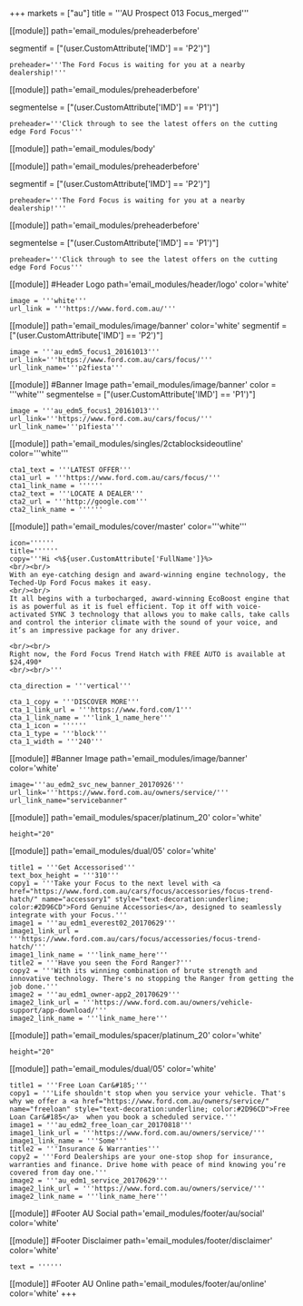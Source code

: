 +++
markets = ["au"]
title = '''AU Prospect 013 Focus_merged'''


[[module]]
path='email_modules/preheaderbefore'

segmentif = ["(user.CustomAttribute['IMD'] == 'P2')"]

	preheader='''The Ford Focus is waiting for you at a nearby dealership!'''

[[module]]
path='email_modules/preheaderbefore'

segmentelse = ["(user.CustomAttribute['IMD'] == 'P1')"]

	preheader='''Click through to see the latest offers on the cutting edge Ford Focus'''

[[module]]
path='email_modules/body'

[[module]]
path='email_modules/preheaderbefore'

segmentif = ["(user.CustomAttribute['IMD'] == 'P2')"]

	preheader='''The Ford Focus is waiting for you at a nearby dealership!'''

[[module]]
path='email_modules/preheaderbefore'

segmentelse = ["(user.CustomAttribute['IMD'] == 'P1')"]

	preheader='''Click through to see the latest offers on the cutting edge Ford Focus'''
    
[[module]] #Header Logo
path='email_modules/header/logo'
color='white'

	image = '''white'''
	url_link = '''https://www.ford.com.au/'''

 [[module]]
path='email_modules/image/banner'
color='white'
segmentif = ["(user.CustomAttribute['IMD'] == 'P2')"]

    image = '''au_edm5_focus1_20161013'''
	url_link='''https://www.ford.com.au/cars/focus/'''
	url_link_name='''p2fiesta'''

	

[[module]] #Banner Image
path='email_modules/image/banner'
color = '''white'''
segmentelse = ["(user.CustomAttribute['IMD'] == 'P1')"]

	image = '''au_edm5_focus1_20161013'''
    url_link='''https://www.ford.com.au/cars/focus/'''
	url_link_name='''p1fiesta'''
   
   
    
[[module]]
path='email_modules/singles/2ctablocksideoutline'
color='''white'''

	cta1_text = '''LATEST OFFER'''
	cta1_url = '''https://www.ford.com.au/cars/focus/'''
	cta1_link_name = ''''''
	cta2_text = '''LOCATE A DEALER'''
	cta2_url = '''http://google.com'''
	cta2_link_name = ''''''

[[module]]
path='email_modules/cover/master'
color='''white'''

	icon=''''''
	title=''''''
	copy='''Hi <%${user.CustomAttribute['FullName']}%>
    <br/><br/>
    With an eye-catching design and award-winning engine technology, the Teched-Up Ford Focus makes it easy. 
    <br/><br/>
    It all begins with a turbocharged, award-winning EcoBoost engine that is as powerful as it is fuel efficient. Top it off with voice-activated SYNC 3 technology that allows you to make calls, take calls and control the interior climate with the sound of your voice, and it’s an impressive package for any driver. 

    <br/><br/>
    Right now, the Ford Focus Trend Hatch with FREE AUTO is available at $24,490* 
    <br/><br/>'''

	cta_direction = '''vertical'''

	cta_1_copy = '''DISCOVER MORE'''
	cta_1_link_url = '''https://www.ford.com/1'''
	cta_1_link_name = '''link_1_name_here'''
	cta_1_icon = ''''''
	cta_1_type = '''block'''
	cta_1_width = '''240'''



[[module]] #Banner Image
path='email_modules/image/banner'
color='white'

	image='''au_edm2_svc_new_banner_20170926'''
	url_link='''https://www.ford.com.au/owners/service/'''
	url_link_name="servicebanner"

[[module]]
path='email_modules/spacer/platinum_20'
color='white'

	height="20"
    
    
[[module]]
path='email_modules/dual/05'
color='white'

    title1 = '''Get Accessorised'''
    text_box_height = '''310'''
	copy1 = '''Take your Focus to the next level with <a href="https://www.ford.com.au/cars/focus/accessories/focus-trend-hatch/" name="accessory1" style="text-decoration:underline; color:#2D96CD">Ford Genuine Accessories</a>, designed to seamlessly integrate with your Focus.'''
	image1 = '''au_edm1_everest02_20170629'''
	image1_link_url = '''https://www.ford.com.au/cars/focus/accessories/focus-trend-hatch/'''
	image1_link_name = '''link_name_here'''
	title2 = '''Have you seen the Ford Ranger?'''
	copy2 = '''With its winning combination of brute strength and innovative technology. There's no stopping the Ranger from getting the job done.'''
	image2 = '''au_edm1_owner-app2_20170629'''
	image2_link_url = '''https://www.ford.com.au/owners/vehicle-support/app-download/'''
	image2_link_name = '''link_name_here'''
	

[[module]]
path='email_modules/spacer/platinum_20'
color='white'

	height="20"

[[module]]
path='email_modules/dual/05'
color='white'

	title1 = '''Free Loan Car&#185;'''
	copy1 = '''Life shouldn't stop when you service your vehicle. That's why we offer a <a href="https://www.ford.com.au/owners/service/" name="freeloan" style="text-decoration:underline; color:#2D96CD">Free Loan Car&#185</a>  when you book a scheduled service.'''
	image1 = '''au_edm2_free_loan_car_20170818'''
	image1_link_url = '''https://www.ford.com.au/owners/service/'''
	image1_link_name = '''Some'''
	title2 = '''Insurance & Warranties'''
	copy2 = '''Ford Dealerships are your one-stop shop for insurance, warranties and finance. Drive home with peace of mind knowing you’re covered from day one.'''
	image2 = '''au_edm1_service_20170629'''
	image2_link_url = '''https://www.ford.com.au/owners/service/'''
	image2_link_name = '''link_name_here'''


[[module]] #Footer AU Social
path='email_modules/footer/au/social'
color='white'

[[module]] #Footer Disclaimer
path='email_modules/footer/disclaimer'
color='white'

    text = ''''''

[[module]] #Footer AU Online
path='email_modules/footer/au/online'
color='white'
+++

